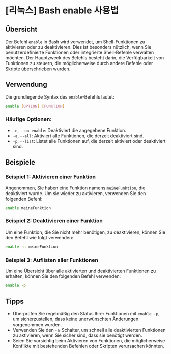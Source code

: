 # [리눅스] Bash enable 사용법

## Übersicht
Der Befehl `enable` in Bash wird verwendet, um Shell-Funktionen zu aktivieren oder zu deaktivieren. Dies ist besonders nützlich, wenn Sie benutzerdefinierte Funktionen oder integrierte Shell-Befehle verwalten möchten. Der Hauptzweck des Befehls besteht darin, die Verfügbarkeit von Funktionen zu steuern, die möglicherweise durch andere Befehle oder Skripte überschrieben wurden.

## Verwendung
Die grundlegende Syntax des `enable`-Befehls lautet:

```bash
enable [OPTION] [FUNKTION]
```

### Häufige Optionen:
- `-n`, `--no-enable`: Deaktiviert die angegebene Funktion.
- `-a`, `--all`: Aktiviert alle Funktionen, die derzeit deaktiviert sind.
- `-p`, `--list`: Listet alle Funktionen auf, die derzeit aktiviert oder deaktiviert sind.

## Beispiele

### Beispiel 1: Aktivieren einer Funktion
Angenommen, Sie haben eine Funktion namens `meineFunktion`, die deaktiviert wurde. Um sie wieder zu aktivieren, verwenden Sie den folgenden Befehl:

```bash
enable meineFunktion
```

### Beispiel 2: Deaktivieren einer Funktion
Um eine Funktion, die Sie nicht mehr benötigen, zu deaktivieren, können Sie den Befehl wie folgt verwenden:

```bash
enable -n meineFunktion
```

### Beispiel 3: Auflisten aller Funktionen
Um eine Übersicht über alle aktivierten und deaktivierten Funktionen zu erhalten, können Sie den folgenden Befehl verwenden:

```bash
enable -p
```

## Tipps
- Überprüfen Sie regelmäßig den Status Ihrer Funktionen mit `enable -p`, um sicherzustellen, dass keine unerwünschten Änderungen vorgenommen wurden.
- Verwenden Sie den `-a`-Schalter, um schnell alle deaktivierten Funktionen zu aktivieren, wenn Sie sicher sind, dass sie benötigt werden.
- Seien Sie vorsichtig beim Aktivieren von Funktionen, die möglicherweise Konflikte mit bestehenden Befehlen oder Skripten verursachen könnten.